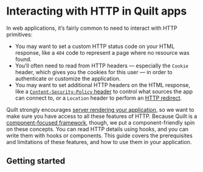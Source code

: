 # Interacting with HTTP in Quilt apps

In web applications, it’s fairly common to need to interact with HTTP primitives:

- You may want to set a custom HTTP status code on your HTML response, like a `404` code to represent a page where no resource was found.
- You’ll often need to read from HTTP headers — especially the `Cookie` header, which gives you the cookies for this user — in order to authenticate or customize the application.
- You may want to set additional HTTP headers on the HTML response, like a [`Content-Security-Policy` header](https://developer.mozilla.org/en-US/docs/Web/HTTP/CSP) to control what sources the app can connect to, or a `Location` header to perform an [HTTP redirect](https://developer.mozilla.org/en-US/docs/Web/HTTP/Status/301).

Quilt strongly encourages [server rendering your application](./server-rendering.md), so we want to make sure you have access to all these features of HTTP. Because Quilt is a [component-focused framework](./TODO), though, we put a component-friendly spin on these concepts. You can read HTTP details using hooks, and you can write them with hooks or components. This guide covers the prerequisites and limitations of these features, and how to use them in your application.

## Getting started
